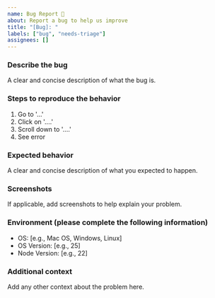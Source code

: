 ```yaml
---
name: Bug Report 🐛
about: Report a bug to help us improve
title: "[Bug]: "
labels: ["bug", "needs-triage"]
assignees: []
---
```


### Describe the bug

A clear and concise description of what the bug is.

### Steps to reproduce the behavior

1. Go to '...'
2. Click on '....'
3. Scroll down to '....'
4. See error

### Expected behavior

A clear and concise description of what you expected to happen.

### Screenshots

If applicable, add screenshots to help explain your problem.

### Environment (please complete the following information)

- OS: [e.g., Mac OS, Windows, Linux]
- OS Version: [e.g., 25]
- Node Version: [e.g., 22]

### Additional context

Add any other context about the problem here.